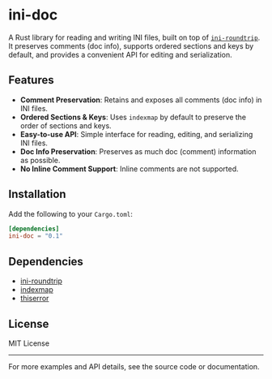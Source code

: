 # ini-doc

A Rust library for reading and writing INI files, built on top of [`ini-roundtrip`](https://crates.io/crates/ini-roundtrip). It preserves comments (doc info), supports ordered sections and keys by default, and provides a convenient API for editing and serialization.

## Features
- **Comment Preservation**: Retains and exposes all comments (doc info) in INI files.
- **Ordered Sections & Keys**: Uses `indexmap` by default to preserve the order of sections and keys.
- **Easy-to-use API**: Simple interface for reading, editing, and serializing INI files.
- **Doc Info Preservation**: Preserves as much doc (comment) information as possible.
- **No Inline Comment Support**: Inline comments are not supported.

## Installation
Add the following to your `Cargo.toml`:

```toml
[dependencies]
ini-doc = "0.1"
```


## Dependencies
- [ini-roundtrip](https://crates.io/crates/ini-roundtrip)
- [indexmap](https://crates.io/crates/indexmap)
- [thiserror](https://crates.io/crates/thiserror)

## License
MIT License

---

For more examples and API details, see the source code or documentation.
